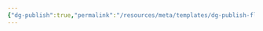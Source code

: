 ```yaml
---
{"dg-publish":true,"permalink":"/resources/meta/templates/dg-publish-flag/","hide":true,"noteIcon":""}
---
```


